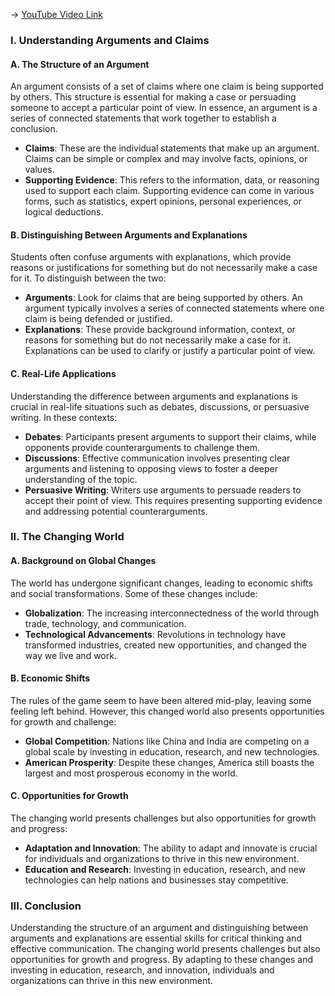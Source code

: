 -> [YouTube Video Link](https://www.youtube.com/watch?v=O5XGP_ffiuk&list=PLE2A771BBA7773B62&index=2&pp=iAQB)

### I. Understanding Arguments and Claims
#### A. The Structure of an Argument

An argument consists of a set of claims where one claim is being supported by others. This structure is essential for making a case or persuading someone to accept a particular point of view. In essence, an argument is a series of connected statements that work together to establish a conclusion.

- **Claims**: These are the individual statements that make up an argument. Claims can be simple or complex and may involve facts, opinions, or values.
- **Supporting Evidence**: This refers to the information, data, or reasoning used to support each claim. Supporting evidence can come in various forms, such as statistics, expert opinions, personal experiences, or logical deductions.

#### B. Distinguishing Between Arguments and Explanations

Students often confuse arguments with explanations, which provide reasons or justifications for something but do not necessarily make a case for it. To distinguish between the two:

- **Arguments**: Look for claims that are being supported by others. An argument typically involves a series of connected statements where one claim is being defended or justified.
- **Explanations**: These provide background information, context, or reasons for something but do not necessarily make a case for it. Explanations can be used to clarify or justify a particular point of view.

#### C. Real-Life Applications

Understanding the difference between arguments and explanations is crucial in real-life situations such as debates, discussions, or persuasive writing. In these contexts:

- **Debates**: Participants present arguments to support their claims, while opponents provide counterarguments to challenge them.
- **Discussions**: Effective communication involves presenting clear arguments and listening to opposing views to foster a deeper understanding of the topic.
- **Persuasive Writing**: Writers use arguments to persuade readers to accept their point of view. This requires presenting supporting evidence and addressing potential counterarguments.

### II. The Changing World
#### A. Background on Global Changes

The world has undergone significant changes, leading to economic shifts and social transformations. Some of these changes include:

- **Globalization**: The increasing interconnectedness of the world through trade, technology, and communication.
- **Technological Advancements**: Revolutions in technology have transformed industries, created new opportunities, and changed the way we live and work.

#### B. Economic Shifts

The rules of the game seem to have been altered mid-play, leaving some feeling left behind. However, this changed world also presents opportunities for growth and challenge:

- **Global Competition**: Nations like China and India are competing on a global scale by investing in education, research, and new technologies.
- **American Prosperity**: Despite these changes, America still boasts the largest and most prosperous economy in the world.

#### C. Opportunities for Growth

The changing world presents challenges but also opportunities for growth and progress:

- **Adaptation and Innovation**: The ability to adapt and innovate is crucial for individuals and organizations to thrive in this new environment.
- **Education and Research**: Investing in education, research, and new technologies can help nations and businesses stay competitive.

### III. Conclusion
Understanding the structure of an argument and distinguishing between arguments and explanations are essential skills for critical thinking and effective communication. The changing world presents challenges but also opportunities for growth and progress. By adapting to these changes and investing in education, research, and innovation, individuals and organizations can thrive in this new environment.